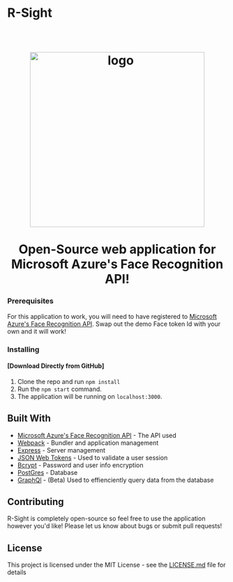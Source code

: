 # R-Sight

<h1 align="center">
  <br>
    <img src="https://docs.microsoft.com/en-us/visualstudio/azure/cognitive-services-connected-services?view=vs-2019" alt="logo" width="400">
  <br>
  <br>
   Open-Source web application for Microsoft Azure's Face Recognition API!
  <br>
</h1>

### Prerequisites

For this application to work, you will need to have registered to [Microsoft Azure's Face Recognition API](https://azure.microsoft.com/en-us/services/cognitive-services/face/). Swap out the demo Face token Id with your own and it will work!

### Installing

#### [Download Directly from GitHub]
1. Clone the repo and run ```npm install```
2. Run the ```npm start``` command.
3. The application will be running on ```localhost:3000```.

## Built With

* [Microsoft Azure's Face Recognition API](https://azure.microsoft.com/en-us/services/cognitive-services/face/) - The API used
* [Webpack](https://webpack.js.org/) - Bundler and application management
* [Express](https://expressjs.com/) - Server management
* [JSON Web Tokens](https://jwt.io/) - Used to validate a user session
* [Bcrypt](https://www.npmjs.com/package/bcrypt) - Password and user info encryption
* [PostGres](https://www.postgresql.org/) - Database
* [GraphQl](https://graphql.org/) - (Beta) Used to effienciently query data from the database


## Contributing

R-Sight is completely open-source so feel free to use the application however you'd like! Please let us know about bugs or submit pull requests!


## License

This project is licensed under the MIT License - see the [LICENSE.md](LICENSE.md) file for details
